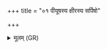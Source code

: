+++
title = "०१ पीयूषस्य क्षीरस्य सर्पिषो"

+++
<details><summary>मूलम् (GR)</summary>

पीयूषस्य क्षीरस्य सर्पिषो  
ऽन्नस्याग्रं सं भराम एतत् ।  
एतं भागम् अहुताद्भ्यः प्र हिण्मस्  
तन् नो हविः प्रति गृहन्तु देवा दैवाः ॥
</details>